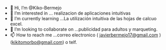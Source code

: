 - 👋 Hi, I’m @Kiko-Bermejo
- 👀 I’m interested in ... realizacion de aplicaciones intuitivas
- 🌱 I’m currently learning ...La utilización intuitiva de las hojas de calcuo excel.
- 💞️ I’m looking to collaborate on ...publicidad para adultos y marqueting.
- 📫 How to reach me ...correo electronico ( javierbermejo17@gmail.com ) (kikitomorbo@gmail.com) o telf. 

<!---
Kiko-Bermejo/Kiko-Bermejo is a ✨ special ✨ repository because its `README.md` (this file) appears on your GitHub profile.
You can click the Preview link to take a look at your changes.
--->
